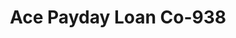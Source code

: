 ---
f_zip-code: 63379
f_state-code: MO
title: Ace Payday Loan Co-938
f_phone: 636-528-5400
f_city-only: Troy
f_address: 103 N Lincoln Dr Ste B Troy
f_location-unique-id: '938'
slug: ace-payday-loan-co-938
updated-on: '2024-05-30T13:46:58.046Z'
created-on: '2024-05-30T13:36:59.803Z'
published-on: '2024-05-30T13:54:32.469Z'
f_city-state: cms/city/troy-mo.md
f_company: cms/company/ace-payday-loan-co.md
f_state: cms/state/missouri.md
layout: '[payday-loan].html'
tags: payday-loan
---